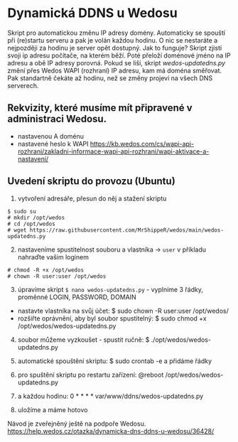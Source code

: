 # Dynamická DDNS u Wedosu
Skript pro automatickou změnu IP adresy domény. Automaticky se spouští při (re)startu serveru a pak je volán každou hodinu. O nic se nestaráte a nejpozději za hodinu je server opět dostupný. Jak to funguje? 
Skript zjistí svoji ip adresu počítače, na kterém běží. Poté přeloží doménové jméno na IP adresu a obě IP adresy porovná. Pokud se liší, skript *wedos-updatedns.py* změní přes Wedos WAPI (rozhraní) IP adresu, kam má doména směřovat. Pak standartně čekáte až hodinu, než se změny projeví na všech DNS serverech.

## Rekvizity, které musíme mít připravené v administraci Wedosu.
- nastavenou A doménu
- nastavené heslo k WAPI
https://kb.wedos.com/cs/wapi-api-rozhrani/zakladni-informace-wapi-api-rozhrani/wapi-aktivace-a-nastaveni/


## Uvedení skriptu do provozu (Ubuntu)
1. vytvoření adresáře, přesun do něj a stažení skriptu 
```
$ sudo su
# mkdir /opt/wedos 
# cd /opt/wedos
# wget https://raw.githubusercontent.com/MrShippeR/wedos/main/wedos-updatedns.py
```

2. nastaveníme spustitelnost souboru a vlastníka -> ```user``` v příkladu nahraďte vašim loginem
```
# chmod -R +x /opt/wedos
# chown -R user:user /opt/wedos
```

3. úpravíme skript ```$ nano wedos-updatedns.py``` - vyplníme 3 řádky, proměnné LOGIN, PASSWORD, DOMAIN 

- nastavte vlastníka na svůj účet: $ sudo chown -R user:user /opt/wedos/
- rozšiřte oprávnění, aby byl soubor spustitelný: $ sudo chmod +x /opt/wedos/wedos-updatedns.py
4. soubor můžeme vyzkoušet - spustit ručně: $ ./opt/wedos/wedos-updatedns.py

5. automatické spouštění skriptu: $ sudo crontab -e a přidáme řádky
5. pro spuštění skriptu po restartu zařízení: @reboot   /opt/wedos/wedos-updatedns.py
5. a každou hodinu: 0 * * * * var/www/ddns/wedos-updatedns.py
6. uložíme a máme hotovo

Návod je zveřejněný ještě na podpoře Wedosu.
https://help.wedos.cz/otazka/dynamicka-dns-ddns-u-wedosu/36428/
